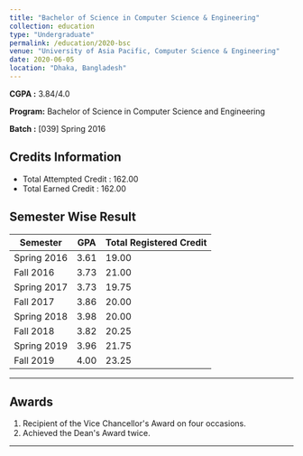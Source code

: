 ```yaml
---
title: "Bachelor of Science in Computer Science & Engineering"
collection: education
type: "Undergraduate"
permalink: /education/2020-bsc
venue: "University of Asia Pacific, Computer Science & Engineering"
date: 2020-06-05
location: "Dhaka, Bangladesh"
---
```


**CGPA :** 3.84/4.0

**Program:** Bachelor of Science in Computer Science and Engineering

**Batch :** [039] Spring 2016

Credits Information
---
- Total Attempted Credit : 162.00
- Total Earned Credit : 162.00

Semester Wise Result
---

| Semester  | GPA   | Total Registered Credit |
|-----------|-------|--------------------------|
| Spring 2016 | 3.61  | 19.00        |
| Fall 2016   | 3.73  | 21.00        |
| Spring 2017 | 3.73  | 19.75        |
| Fall 2017   | 3.86  | 20.00        |
| Spring 2018 | 3.98  | 20.00        |
| Fall 2018   | 3.82  | 20.25        |
| Spring 2019 | 3.96  | 21.75        |
| Fall 2019   | 4.00  | 23.25        |

---

Awards
---
1. Recipient of the Vice Chancellor's Award on four occasions.
2. Achieved the Dean's Award twice.

---
